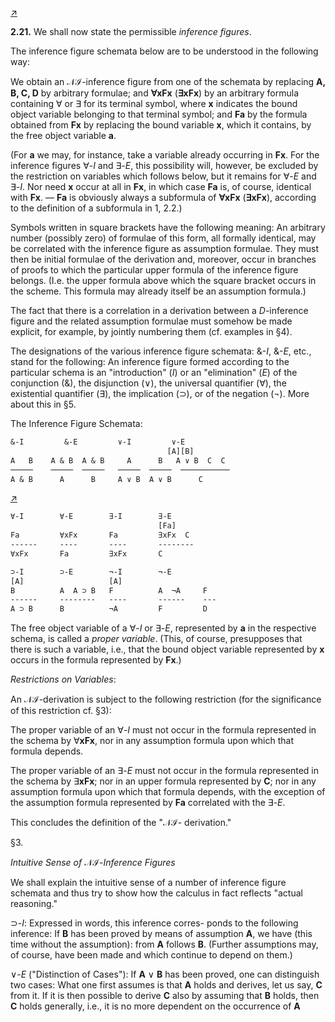 <!--  <../page-segments/293-left.md> -->
[↗](../image-segments/293-left.png)


**2.21.** We shall now state the permissible *inference
figures*.

The inference figure schemata below are to be
understood in the following way:

We obtain an 𝒩ℐ-inference figure from one of
the schemata by replacing **A, B, C, D** by arbitrary
formulae; and **∀xFx** (**∃xFx**) by an arbitrary
formula containing ∀ or ∃ for its terminal symbol,
where **x** indicates the bound object variable
belonging to that terminal symbol; and **Fa** by the
formula obtained from **Fx** by replacing the bound
variable **x**, which it contains, by the free object
variable **a**.

(For **a** we may, for instance, take a variable
already occurring in **Fx**. For the inference figures
∀-*I* and ∃-*E*, this possibility will, however, be
excluded by the restriction on variables which
follows below, but it remains for ∀-*E* and ∃-*I*. Nor
need **x** occur at all in **Fx**, in which case **Fa** is, of
course, identical with **Fx**. — **Fa** is obviously always
a subformula of **∀xFx** (**∃xFx**), according to the
definition of a subformula in 1, 2.2.)

Symbols written in square brackets have the
following meaning: An arbitrary number (possibly
zero) of formulae of this form, all formally identical,
may be correlated with the inference figure as
assumption formulae. They must then be initial
formulae of the derivation and, moreover, occur in
branches of proofs to which the particular upper
formula of the inference figure belongs. (I.e. the
upper formula above which the square bracket
occurs in the scheme. This formula may already
itself be an assumption formula.)

The fact that there is a correlation in a derivation
between a *D*-inference figure and the related
assumption formulae must somehow be made
explicit, for example, by jointly numbering them
(cf. examples in §4).

The designations of the various inference figure
schemata: &-*I*, &-*E*, etc., stand for the following:
An inference figure formed according to the particular schema is an "introduction" (*I*) or an "elimination" (*E*) of the conjunction (&), the disjunction
(∨), the universal quantifier (∀), the existential
quantifier (∃), the implication (⊃), or of the
negation (¬). More about this in §5.

The Inference Figure Schemata:

```txt
&-I         &-E         ∨-I         ∨-E
                                   [A][B]
A   B    A & B  A & B     A      B   A ∨ B  C  C
─────    ─────  ─────   ─────  ─────  ───────────
A & B      A      B     A ∨ B  A ∨ B      C
```

<!--  <../page-segments/293-right.md> -->
[↗](../image-segments/293-right.png)


```txt
∀-I        ∀-E        ∃-I        ∃-E
                                 [Fa]
Fa         ∀xFx       Fa         ∃xFx  C
------     ----       ----       --------
∀xFx       Fa         ∃xFx       C

⊃-I        ⊃-E        ¬-I        ¬-E
[A]                   [A]
B          A  A ⊃ B   F          A  ¬A     F
------     --------   ----       ------    ---
A ⊃ B      B          ¬A         F         D
```

The free object variable of a ∀-*I* or ∃-*E*,
represented by **a** in the respective schema, is called
a *proper variable*. (This, of course, presupposes that
there is such a variable, i.e., that the bound object
variable represented by **x** occurs in the formula
represented by **Fx**.)

*Restrictions on Variables*:

An 𝒩ℐ-derivation is subject to the following
restriction (for the significance of this restriction
cf. §3):

The proper variable of an ∀-*I* must not occur
in the formula represented in the schema by
∀**xFx**, nor in any assumption formula upon which
that formula depends.

The proper variable of an ∃-*E* must not occur in
the formula represented in the schema by ∃**xFx**;
nor in an upper formula represented by **C**; nor in
any assumption formula upon which that formula
depends, with the exception of the assumption
formula represented by **Fa** correlated with the
∃-*E*.

This concludes the definition of the "𝒩ℐ-
derivation."

§3.

*Intuitive Sense of* 𝒩ℐ-*Inference Figures*

We shall explain the intuitive sense of a number
of inference figure schemata and thus try to show
how the calculus in fact reflects "actual reasoning."

⊃-*I*: Expressed in words, this inference corres-
ponds to the following inference: If **B** has been
proved by means of assumption **A**, we have (this
time without the assumption): from **A** follows **B**.
(Further assumptions may, of course, have been
made and which continue to depend on them.)

∨-*E* ("Distinction of Cases"): If **A** ∨ **B** has been
proved, one can distinguish two cases: What one
first assumes is that **A** holds and derives, let us say,
**C** from it. If it is then possible to derive **C** also by
assuming that **B** holds, then **C** holds generally, i.e.,
it is no more dependent on the occurrence of **A**

